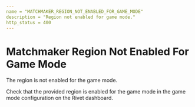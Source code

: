 ```yaml
---
name = "MATCHMAKER_REGION_NOT_ENABLED_FOR_GAME_MODE"
description = "Region not enabled for game mode."
http_status = 400
---
```


# Matchmaker Region Not Enabled For Game Mode

The region is not enabled for the game mode.

Check that the provided region is enabled for the game mode in the game mode configuration on the Rivet
dashboard.
